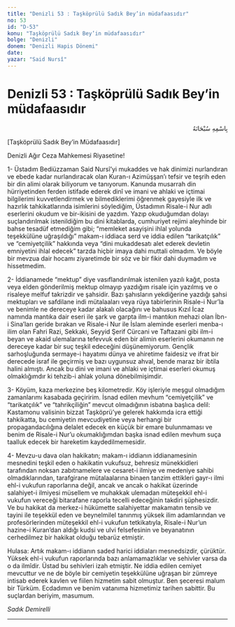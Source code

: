 ```yaml
---
title: "Denizli 53 : Taşköprülü Sadık Bey’in müdafaasıdır"
no: 53
id: "D-53"
konu: "Taşköprülü Sadık Bey’in müdafaasıdır"
bolge: "Denizli"
donem: "Denizli Hapis Dönemi"
date: 
yazar: "Said Nursî"
---
```


# Denizli 53 : Taşköprülü Sadık Bey’in müdafaasıdır

<p class="arabic" dir="rtl" title="Meal: “Her türlü noksan sıfatlardan yüce olan Allah’ın adıyla.”">بِاسْمِهِ سُبْحَانَهُ</p>

<p class="takdim">[Taşköprülü Sadık Bey’in Müdafaasıdır]</p>

Denizli Ağır Ceza Mahkemesi Riyasetine!

1- Üstadım Bediüzzaman Said Nursî’yi mukaddes ve hak dinimizi nurlandıran ve ebede kadar nurlandıracak olan Kuran-ı Azimüşşan’ı tefsir ve teşrih eden bir din alimi olarak biliyorum ve tanıyorum. Kanunda musarrah din hürriyetinden ferden istifade ederek dinî ve imani ve ahlaki ve içtimai bilgilerimi kuvvetlendirmek ve bilmediklerimi öğrenmek gayesiyle ilk ve hazırlık tahkikatlarında isimlerini söylediğim, Üstadımın Risale-i Nur adlı eserlerini okudum ve bir-ikisini de yazdım. Yazıp okuduğumdan dolayı suçlandırılmak istenildiğim bu dini kitablarda, cumhuriyet rejimi aleyhinde bir bahse tesadüf etmediğim gibi; “memleket asayişini ihlal yolunda teşekkülüne uğraşıldığı” makam-ı iddiaca serd ve iddia edilen “tarikatçılık” ve “cemiyetçilik” hakkında veya “dini mukaddesatı alet ederek devletin emniyetini ihlal edecek” tarzda hiçbir imaya dahi muttali olmadım. Ve böyle bir mevzua dair hocamı ziyaretimde bir söz ve bir fikir dahi duymadım ve hissetmedim.

2- İddianamede “mektup” diye vasıflandırılmak istenilen yazılı kağıt, posta veya elden gönderilmiş mektup olmayıp yazdığım risale için yazılmış ve o risaleye melfuf takrizdir ve şahsidir. Bazı şahısların yekdiğerine yazdığı şahsi mektupları ve safdilane indi mütalaaları veya rüya tabirlerinin Risale-i Nur’la ve benimle ne dereceye kadar alakalı olacağını ve bahusus Kızıl İcaz namında mantıka dair eseri ile şark ve garpta ilm-i mantıkın mehazi olan İbn-i Sina’ları geride bırakan ve Risale-i Nur ile İslam aleminde eserleri menba-ı ilim olan Fahri Razi, Sekkaki, Seyyid Şerif Cürcani ve Taftazani gibi ilm-i beyan ve akaid ulemalarına tefevvuk eden bir alimin eserlerini okumanın ne dereceye kadar bir suç teşkil edeceğini düşünemiyorum. Gençlik sarhoşluğunda sermaye-i hayatımı dünya ve ahiretime faidesiz ve ifrat bir derecede israf ile geçirmiş ve bazı uygunsuz ahval, bende maraz bir ibtila halini almıştı. Ancak bu dini ve imani ve ahlaki ve içtimai eserleri okumuş olmaklığımdır ki tehzib-i ahlak yoluna dönebilmişimdir.

3- Köyüm, kaza merkezine beş kilometredir. Köy işleriyle meşgul olmadığım zamanlarımı kasabada geçiririm. İsnad edilen mevhum “cemiyetçilik” ve “tarikatçılık” ve “tahrikçiliğin” mevcut olmadığının isbatına başlıca delil: Kastamonu valisinin bizzat Taşköprü’ye gelerek hakkımda icra ettiği tahkikatta, bu cemiyetin mevcudiyetine veya herhangi bir propagandacılığına delalet edecek en küçük bir emare bulunmaması ve benim de Risale-i Nur’u okumaklığımdan başka isnad edilen mevhum suça taalluk edecek bir hareketim kaydedilmemesidir.

4- Mevzu-u dava olan hakikatın; makam-ı iddianın iddianamesinin mesnedini teşkil eden o hakikatin vukufsuz, behresiz münekkidleri tarafından noksan zabıtnamelere ve cesaret-i ilmiye ve medeniye sahibi olmadıklarından, tarafgirane mütalaalarına binaen tanzim ettikleri gayr-ı ilmi ehl-i vukufun raporlarına değil, ancak ve ancak o hakikat üzerinde salahiyet-i ilmiyesi müsellem ve muhakkak ulemadan müteşekkil ehl-i vukufun vereceği bitarafane raporla tecelli edeceğinin takdiri şüphesizdir. Ve bu hakikat da merkez-i hükümette salahiyettar makamatın tensib ve tayini ile teşekkül eden ve beynelmilel tanınmış yüksek ilim adamlarından ve profesörlerinden müteşekkil ehl-i vukufun tetkikatıyla, Risale-i Nur’un hazine-i Kuran’dan aldığı kudsi ve ulvi felsefesinin ve beyanatının cerhedilmez bir hakikat olduğu tebarüz etmiştir.

Hulasa: Artık makam-ı iddianın saded harici iddiaları mesnedsizdir, çürüktür. Yüksek ehl-i vukufun raporlarında bazı anlamamazlıklar ve sehivler varsa da o da ilmîdir. Üstad bu sehivleri izah etmiştir. Ne iddia edilen cemiyet mevcuttur ve ne de böyle bir cemiyetin teşekkülüne uğraşan bir zümreye intisab ederek kavlen ve fiilen hizmetim sabit olmuştur. Ben şeceresi malum bir Türküm. Ecdadımın ve benim vatanıma hizmetimiz tarihen sabittir. Bu suçlardan beriyim, masumum.

*Sadık Demirelli*

***
